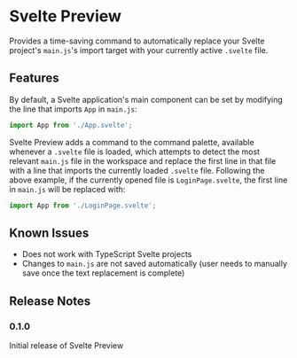 # Svelte Preview

Provides a time-saving command to automatically replace your Svelte project's `main.js`'s import target with your currently active `.svelte` file.

## Features

By default, a Svelte application's main component can be set by modifying the line that imports `App` in `main.js`:

```js
import App from './App.svelte';
```

Svelte Preview adds a command to the command palette, available whenever a `.svelte` file is loaded, which attempts to detect the most relevant `main.js` file in the workspace and replace the first line in that file with a line that imports the currently loaded `.svelte` file. Following the above example, if the currently opened file is `LoginPage.svelte`, the first line in `main.js` will be replaced with:

```js
import App from './LoginPage.svelte';
```

## Known Issues

* Does not work with TypeScript Svelte projects
* Changes to `main.js` are not saved automatically (user needs to manually save once the text replacement is complete)

## Release Notes

### 0.1.0

Initial release of Svelte Preview
